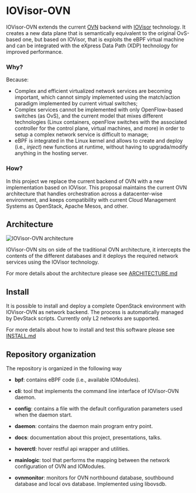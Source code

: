 # IOVisor-OVN

IOVisor-OVN extends the current [OVN](https://github.com/openvswitch/ovs/) backend with [IOVisor](https://www.iovisor.org/) technology.
It creates a new data plane that is semantically equivalent to the original OvS-based one, but based on IOVisor, that is exploits the eBPF virtual machine and can be integrated with the eXpress Data Path (XDP) technology for improved performance.

### Why?

Because:

 - Complex and efficient virtualized network services are becoming important, which cannot simply implemented using the match/action paradigm implemented by current virtual switches;
 - Complex services cannot be implemented with only OpenFlow-based switches (as OvS), and the current model that mixes different technologies (Linux containers, openFlow switches with the associated controller for the control plane, virtual machines, and more) in order to setup a complex network service is difficult to manage;
 - eBPF is integrated in the Linux kernel and allows to create and deploy (i.e., *inject*) new functions at runtime, without having to upgrada/modify anything in the hosting server.

### How?

In this project we replace the current backend of OVN with a new implementation based on IOVisor.
This proposal maintains the current OVN architecture that handles orchestration across a datacenter-wise environment, and keeps compatibility with current Cloud Management Systems as OpenStack, Apache Mesos, and other.

## Architecture

![IOVisor-OVN architecture](https://raw.githubusercontent.com/netgroup-polito/iovisor-ovn/master/images/iovisor-ovn-overview.png)

IOVisor-OVN sits on side of the traditional OVN architecture, it intercepts the contents of the different databases and it deploys the required network services using the IOVisor technology.

For more details about the architecture please see [ARCHITECTURE.md](./ARCHITECTURE.md)

## Install

It is possible to install and deploy a complete OpenStack environment with IOVisor-OVN as network backend.
The process is automatically managed by DevStack scripts.
Currently only L2 networks are supported.

For more details about how to install and test this software please see [INSTALL.md](./INSTALL.md)

## Repository organization

The repository is organized in the following way

* **bpf**: contains eBPF code (i.e., available IOModules).

* **cli**: tool that implements the command line interface of IOVisor-OVN daemon.

* **config**: contains a file with the default configuration parameters used when the daemon start.

* **daemon**: contains the daemon main program entry point.

* **docs**: documentation about this project, presentations, talks.

* **hoverctl**: hover restful api wrapper and utilities.

* **mainlogic**: tool that performs the mapping between the network configuration of OVN and IOModules.

* **ovnmonitor**:  monitors for OVN northbound database, southbound database and local ovs database. Implemented using libovsdb.
